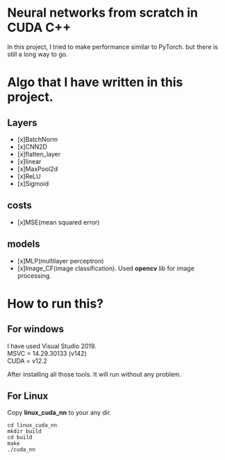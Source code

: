 # Neural networks from scratch in CUDA C++

In this project, I tried to make performance similar to PyTorch. but there is still a long way to go.  

# Algo that I have written in this project.

## Layers
- [x]BatchNorm
- [x]CNN2D
- [x]flatten_layer
- [x]linear
- [x]MaxPool2d
- [x]ReLU
- [x]Sigmoid

## costs
- [x]MSE(mean squared error)	

## models 
- [x]MLP(multilayer perceptron) 
- [x]Image_CF(image classification).
Used **opencv** lib for image processing.
  

# How to run this?

## For windows
I have used Visual Studio 2019.  
MSVC = 14.29.30133 (v142)  
CUDA = v12.2  

After installing all those tools. It will run without any problem.  

## For Linux 
Copy **linux_cuda_nn** to your any dir.

``` 
cd linux_cuda_nn
mkdir build
cd build
make
./cuda_nn
```


